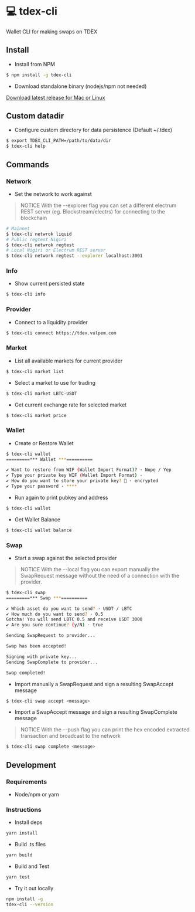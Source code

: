 # 💻 tdex-cli
Wallet CLI for making swaps on TDEX

## Install

* Install from NPM

```sh
$ npm install -g tdex-cli
```

* Download standalone binary (nodejs/npm not needed)

[Download latest release for Mac or Linux](https://github.com/Sevenlab/tdex-cli/releases)


## Custom datadir

* Configure custom directory for data persistence (Default ~/.tdex)

```sh
$ export TDEX_CLI_PATH=/path/to/data/dir 
$ tdex-cli help
```

## Commands

### Network

* Set the network to work against 

> NOTICE With the --explorer flag you can set a different electrum REST server (eg. Blockstream/electrs) for connecting to the blockchain

```sh
# Mainnet
$ tdex-cli netwrok liquid
# Public regtest Nigiri
$ tdex-cli netwrok regtest
# Local Nigiri or Electrum REST server
$ tdex-cli network regtest --explorer localhost:3001
```

### Info

* Show current persisted state

```sh
$ tdex-cli info
```

### Provider

* Connect to a liquidity provider

```sh
$ tdex-cli connect https://tdex.vulpem.com
```

### Market

* List all available markets for current provider

```sh
$ tdex-cli market list
```

* Select a market to use for trading

```sh
$ tdex-cli market LBTC-USDT
```

* Get current exchange rate for selected market

```sh
$ tdex-cli market price
```

### Wallet 

* Create or Restore Wallet

```sh
$ tdex-cli wallet
=========*** Wallet ***==========

✔ Want to restore from WIF (Wallet Import Format)? · Nope / Yep
✔ Type your private key WIF (Wallet Import Format) · 
✔ How do you want to store your private key? 🔑 · encrypted
✔ Type your password · ****
```

* Run again to print pubkey and address
```sh
$ tdex-cli wallet
```

* Get Wallet Balance
```sh
$ tdex-cli wallet balance
```


### Swap

* Start a swap against the selected provider

> NOTICE With the --local flag you can export manually the SwapRequest message without the need of a connection with the provider.

```sh
$ tdex-cli swap 
=========*** Swap ***==========

✔ Which asset do you want to send? · USDT / LBTC
✔ How much do you want to send? · 0.5
Gotcha! You will send LBTC 0.5 and receive USDT 3000
✔ Are you sure continue? (y/N) · true

Sending SwapRequest to provider...

Swap has been accepted!

Signing with private key...
Sending SwapComplete to provider...

Swap completed!
```

* Import manually a SwapRequest and sign a resulting SwapAccept message

```sh
$ tdex-cli swap accept <message>
```

* Import a SwapAccept message and sign a resulting SwapComplete message 

> NOTICE With the --push flag you can print the hex encoded extracted transaction and broadcast to the network

```sh
$ tdex-cli swap complete <message>
```

## Development

### Requirements

* Node/npm or yarn

### Instructions

* Install deps

```sh
yarn install
```

* Build .ts files

```sh
yarn build
```

* Build and Test

```sh
yarn test
``` 

* Try it out locally

```sh
npm install -g 
tdex-cli --version
```













